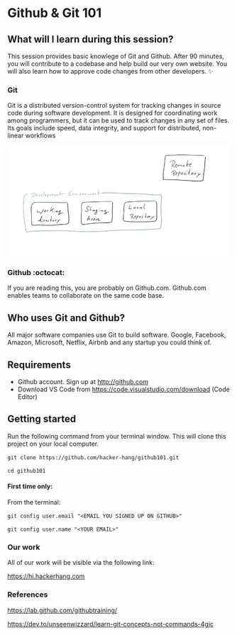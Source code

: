# Github & Git 101

## What will I learn during this session?
This session provides basic knowlege of Git and Github. After 90 minutes, you will contribute to a codebase and help build our very own website. You will also learn how to approve code changes from other developers.  :sparkles:

### Git
Git is a distributed version-control system for tracking changes in source code during software development. It is designed for coordinating work among programmers, but it can be used to track changes in any set of files. Its goals include speed, data integrity, and support for distributed, non-linear workflows

![Git](git-components.png)


### Github :octocat:
If you are reading this, you are probably on Github.com. Github.com enables teams to collaborate on the same code base.

## Who uses Git and Github?
All major software companies use Git to build software. Google, Facebook, Amazon, Microsoft, Netflix, Airbnb and any startup you could think of.

## Requirements
* Github account. Sign up at http://github.com
* Download VS Code from https://code.visualstudio.com/download (Code Editor)

## Getting started

Run the following command from your terminal window. This will clone this project on your local computer.

```
git clone https://github.com/hacker-hang/github101.git
```

```
cd github101
```

#### First time only:
From the terminal:
```
git config user.email "<EMAIL YOU SIGNED UP ON GITHUB>"
```

```
git config user.name "<YOUR EMAIL>"
```

### Our work
All of our work will be visible via the following link:

https://hi.hackerhang.com

### References

<https://lab.github.com/githubtraining/>

<https://dev.to/unseenwizzard/learn-git-concepts-not-commands-4gjc>


